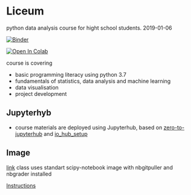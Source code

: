 # Liceum

python data analysis course for hight school students.
2019-01-06

[![Binder](https://mybinder.org/badge_logo.svg)](https://mybinder.org/v2/gh/Casyfill/liceum/master?urlpath=lab)

[![Open In Colab](https://colab.research.google.com/assets/colab-badge.svg)](https://colab.research.google.com/github/Casyfill/liceum/blob/master/l1/1_variables.ipynb)


course is covering 
* basic programming literacy using python 3.7
* fundamentals of statistics, data analysis and machine learning
* data visualisation
* project development

## Jupyterhyb

* course materials are deployed using Jupyterhub, based on [zero-to-jupyterhub](https://zero-to-jupyterhub.readthedocs.io) and [io_hub_setup](https://github.com/pupster90/io_Hub_Setup)

## Image
[link](https://cloud.docker.com/u/cityfish/repository/docker/cityfish/scipy-notebook-plus/general)
class uses standart scipy-notebook image with nbgitpuller and nbgrader installed

[Instructions](https://gist.github.com/glamp/74188691c91d52770807)

